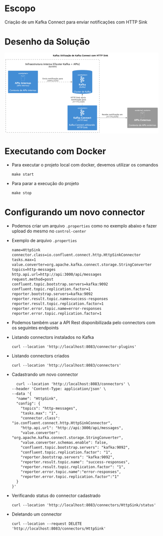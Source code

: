 # Escopo
Criação de um Kafka Connect para enviar notificações com HTTP Sink

# Desenho da Solução
<p align="center">
  <img src="docs/kafka-poc.png" width="800" title="Main">
</p>

# Executando com Docker
- Para executar o projeto local com docker, devemos utilizar os comandos
  ```
  make start
  ```
- Para parar a execução do projeto

  ```
  make stop
  ```

# Configurando um novo connector 
- Podemos criar um arquivo `.properties` como no exemplo abaixo e fazer upload do mesmo no `control-center`
- Exemplo de arquivo `.properties`
  
  ```
  name=HttpSink
  connector.class=io.confluent.connect.http.HttpSinkConnector
  tasks.max=1
  value.converter=org.apache.kafka.connect.storage.StringConverter
  topics=http-messages
  http.api.url=http://api:3000/api/messages
  request.method=post
  confluent.topic.bootstrap.servers=kafka:9092
  confluent.topic.replication.factor=1
  reporter.bootstrap.servers=kafka:9092
  reporter.result.topic.name=success-responses
  reporter.result.topic.replication.factor=1
  reporter.error.topic.name=error-responses
  reporter.error.topic.replication.factor=1
  ```
- Podemos também usar a API Rest disponibilizada pelo connectors com os seguintes endpoints 
- Listando connectors instalados no Kafka
  ```
  curl --location 'http://localhost:8083/connector-plugins'
  ```
- Listando connectors criados 
  ```
  curl --location 'http://localhost:8083/connectors'
  ```
- Cadastrando um novo connector
  ```
    curl --location 'http://localhost:8083/connectors' \
  --header 'Content-Type: application/json' \
  --data '{
    "name": "HttpSink",
    "config": {
      "topics": "http-messages",
      "tasks.max": "1",
      "connector.class": "io.confluent.connect.http.HttpSinkConnector",
      "http.api.url": "http://api:3000/api/messages",
      "value.converter": "org.apache.kafka.connect.storage.StringConverter",
      "value.converter.schemas.enable": false,
      "confluent.topic.bootstrap.servers": "kafka:9092",
      "confluent.topic.replication.factor": "1",
      "reporter.bootstrap.servers": "kafka:9092",
      "reporter.result.topic.name": "success-responses",
      "reporter.result.topic.replication.factor": "1",
      "reporter.error.topic.name":"error-responses",
      "reporter.error.topic.replication.factor":"1"
    }
  }'
  ```
- Verificando status do connector cadastrado
  ```
  curl --location 'http://localhost:8083/connectors/HttpSink/status'
  ```
- Deletando um connector 
  ```
  curl --location --request DELETE 'http://localhost:8083/connectors/HttpSink'
  ```